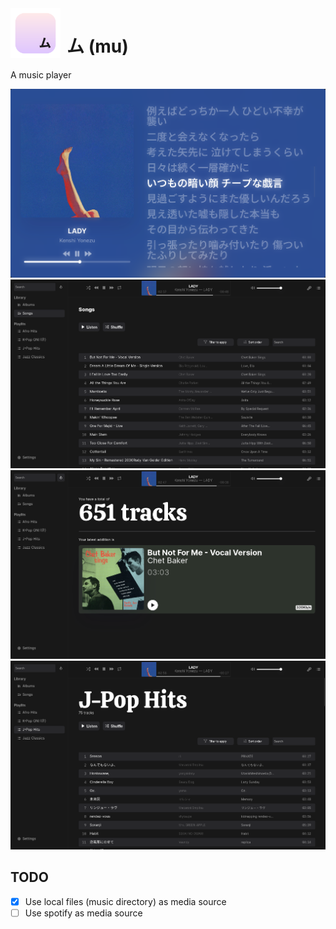 <img src="./assets/logo.svg" width="80" style="margin-right:10px" align="left" alt="nwg-shell logo">

# ム (mu)

A music player

![preview](./assets/preview.png)
![songs view](./assets/songs-view.png)
![stats view](./assets/stats-view.png)
![playlist view](./assets/playlist-view.png)

## TODO

- [x] Use local files (music directory) as media source
- [ ] Use spotify as media source
